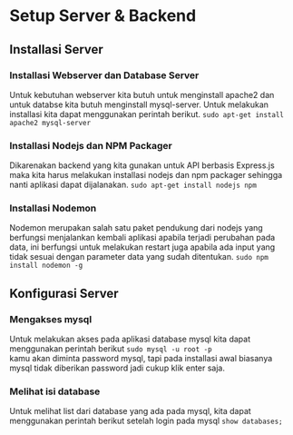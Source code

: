 # Setup Server & Backend

## Installasi Server
### Installasi Webserver dan Database Server
Untuk kebutuhan webserver kita butuh untuk menginstall apache2 dan untuk databse kita butuh menginstall mysql-server. Untuk melakukan installasi kita dapat menggunakan perintah berikut.
` sudo apt-get install apache2 mysql-server `

### Installasi Nodejs dan NPM Packager
Dikarenakan backend yang kita gunakan untuk API berbasis Express.js maka kita harus melakukan installasi nodejs dan npm packager sehingga nanti aplikasi dapat dijalanakan.
` sudo apt-get install nodejs npm `

### Installasi Nodemon 
Nodemon merupakan salah satu paket pendukung dari nodejs yang berfungsi menjalankan kembali aplikasi apabila terjadi perubahan pada data, ini berfungsi untuk melakukan restart juga apabila ada input yang tidak sesuai dengan parameter data yang sudah ditentukan.
` sudo npm install nodemon -g `

## Konfigurasi Server
### Mengakses mysql
Untuk melakukan akses pada aplikasi database mysql kita dapat menggunakan perintah berikut
` sudo mysql -u root -p ` <br>
kamu akan diminta password mysql, tapi pada installasi awal biasanya mysql tidak diberikan password jadi cukup klik enter saja.

### Melihat isi database
Untuk melihat list dari database yang ada pada mysql, kita dapat menggunakan perintah berikut setelah login pada mysql
` show databases; `
